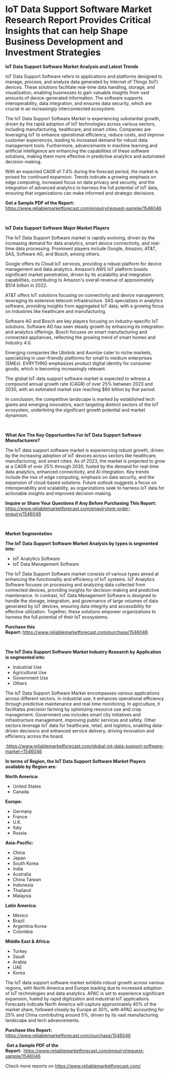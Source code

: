 <p><h1>IoT Data Support Software Market Research Report Provides Critical Insights that can help Shape Business Development and Investment Strategies</h1></p><p><strong>IoT Data Support Software Market Analysis and Latest Trends</strong></p>
<p><p>IoT Data Support Software refers to applications and platforms designed to manage, process, and analyze data generated by Internet of Things (IoT) devices. These solutions facilitate real-time data handling, storage, and visualization, enabling businesses to gain valuable insights from vast amounts of device-generated information. The software supports interoperability, data integration, and ensures data security, which are crucial in an increasingly interconnected ecosystem.</p><p>The IoT Data Support Software Market is experiencing substantial growth, driven by the rapid adoption of IoT technologies across various sectors, including manufacturing, healthcare, and smart cities. Companies are leveraging IoT to enhance operational efficiency, reduce costs, and improve customer experiences, leading to increased demand for robust data management tools. Furthermore, advancements in machine learning and artificial intelligence are enhancing the capabilities of these software solutions, making them more effective in predictive analytics and automated decision-making.</p><p>With an expected CAGR of 7.4% during the forecast period, the market is poised for continued expansion. Trends indicate a growing emphasis on edge computing, increased focus on data privacy and security, and the integration of advanced analytics to harness the full potential of IoT data, ensuring that organizations can make informed and strategic decisions.</p></p>
<p><strong>Get a Sample PDF of the Report:&nbsp;</strong> <a href="https://www.reliablemarketforecast.com/enquiry/request-sample/1546046?utm_campaign=3108&utm_medium=2&utm_source=Github&utm_content=ia&utm_term=11032025&utm_id=iot-data-support-software">https://www.reliablemarketforecast.com/enquiry/request-sample/1546046</a></p>
<p>&nbsp;</p>
<p><strong>IoT Data Support Software Major Market Players</strong></p>
<p><p>The IoT Data Support Software market is rapidly evolving, driven by the increasing demand for data analytics, smart device connectivity, and real-time data processing. Prominent players include Google, Amazon, AT&T, SAS, Software AG, and Bosch, among others. </p><p>Google offers its Cloud IoT services, providing a robust platform for device management and data analytics. Amazon’s AWS IoT platform boasts significant market penetration, driven by its scalability and integration capabilities, contributing to Amazon's overall revenue of approximately $514 billion in 2022. </p><p>AT&T offers IoT solutions focusing on connectivity and device management, leveraging its extensive telecom infrastructure. SAS specializes in analytics software, providing insights from aggregated IoT data, with a growing focus on industries like healthcare and manufacturing.</p><p>Software AG and Bosch are key players focusing on industry-specific IoT solutions. Software AG has seen steady growth by enhancing its integration and analytics offerings. Bosch focuses on smart manufacturing and connected appliances, reflecting the growing trend of smart homes and Industry 4.0.</p><p>Emerging companies like Ubidots and Axonize cater to niche markets, specializing in user-friendly platforms for small to medium enterprises (SMEs). EVRYTHNG emphasizes product digital identity for consumer goods, which is becoming increasingly relevant.</p><p>The global IoT data support software market is expected to witness a compound annual growth rate (CAGR) of over 25% between 2023 and 2030, with an estimated market size reaching $60 billion by that period. </p><p>In conclusion, the competitive landscape is marked by established tech giants and emerging innovators, each targeting distinct sectors of the IoT ecosystem, underlining the significant growth potential and market dynamism.</p></p>
<p>&nbsp;</p>
<p><strong>What Are The Key Opportunities For IoT Data Support Software Manufacturers?</strong></p>
<p><p>The IoT data support software market is experiencing robust growth, driven by the increasing adoption of IoT devices across sectors like healthcare, manufacturing, and smart cities. As of 2023, the market is projected to grow at a CAGR of over 25% through 2030, fueled by the demand for real-time data analytics, enhanced connectivity, and AI integration. Key trends include the rise of edge computing, emphasis on data security, and the expansion of cloud-based solutions. Future outlook suggests a focus on interoperability and scalability, as organizations seek to harness IoT data for actionable insights and improved decision-making.</p></p>
<p><strong>Inquire or Share Your Questions If Any Before Purchasing This Report:</strong> <a href="https://www.reliablemarketforecast.com/enquiry/pre-order-enquiry/1546046?utm_campaign=3108&utm_medium=2&utm_source=Github&utm_content=ia&utm_term=11032025&utm_id=iot-data-support-software">https://www.reliablemarketforecast.com/enquiry/pre-order-enquiry/1546046</a></p>
<p>&nbsp;</p>
<p><strong>Market Segmentation</strong></p>
<p><strong>The IoT Data Support Software Market Analysis by types is segmented into:</strong></p>
<p><ul><li>IoT Analytics Software</li><li>IoT Data Management Software</li></ul></p>
<p><p>The IoT Data Support Software market consists of various types aimed at enhancing the functionality and efficiency of IoT systems. IoT Analytics Software focuses on processing and analyzing data collected from connected devices, providing insights for decision-making and predictive maintenance. In contrast, IoT Data Management Software is designed to handle the storage, integration, and governance of large volumes of data generated by IoT devices, ensuring data integrity and accessibility for effective utilization. Together, these solutions empower organizations to harness the full potential of their IoT ecosystems.</p></p>
<p><strong>Purchase this Report:&nbsp;</strong><a href="https://www.reliablemarketforecast.com/purchase/1546046?utm_campaign=3108&utm_medium=2&utm_source=Github&utm_content=ia&utm_term=11032025&utm_id=iot-data-support-software">https://www.reliablemarketforecast.com/purchase/1546046</a></p>
<p>&nbsp;</p>
<p><strong>The IoT Data Support Software Market Industry Research by Application is segmented into:</strong></p>
<p><ul><li>Industrial Use</li><li>Agricultural Use</li><li>Government Use</li><li>Others</li></ul></p>
<p><p>The IoT Data Support Software Market encompasses various applications across different sectors. In industrial use, it enhances operational efficiency through predictive maintenance and real-time monitoring. In agriculture, it facilitates precision farming by optimizing resource use and crop management. Government use includes smart city initiatives and infrastructure management, improving public services and safety. Other sectors leverage IoT data for healthcare, retail, and logistics, enabling data-driven decisions and enhanced service delivery, driving innovation and efficiency across the board.</p></p>
<p><a href="https://www.reliablemarketforecast.com/global-iot-data-support-software-market-r1546046?utm_campaign=3108&utm_medium=2&utm_source=Github&utm_content=ia&utm_term=11032025&utm_id=iot-data-support-software">&nbsp;https://www.reliablemarketforecast.com/global-iot-data-support-software-market-r1546046</a></p>
<p><strong>In terms of Region, the IoT Data Support Software Market Players available by Region are:</strong></p>
<p>
    <p> <strong> North America: </strong>
        <ul>
            <li>United States</li>
            <li>Canada</li>
        </ul>
        </p> 
    <p> <strong> Europe: </strong>
        <ul>
            <li>Germany</li>
            <li>France</li>
            <li>U.K.</li>
            <li>Italy</li>
            <li>Russia</li>
        </ul>
        </p> 
    <p> <strong> Asia-Pacific: </strong>
        <ul>
            <li>China</li>
            <li>Japan</li>
            <li>South Korea</li>
            <li>India</li>
            <li>Australia</li>
            <li>China Taiwan</li>
            <li>Indonesia</li>
            <li>Thailand</li>
            <li>Malaysia</li>
        </ul>
        </p> 
    <p> <strong> Latin America: </strong>
        <ul>
            <li>Mexico</li>
            <li>Brazil</li>
            <li>Argentina Korea</li>
            <li>Colombia</li>
        </ul>
        </p> 
    <p> <strong> Middle East & Africa: </strong>
        <ul>
            <li>Turkey</li>
            <li>Saudi</li>
            <li>Arabia</li>
            <li>UAE</li>
            <li>Korea</li>
        </ul>
    </p>
    </p>
<p><p>The IoT data support software market exhibits robust growth across various regions, with North America and Europe leading due to increased adoption of IoT technologies and data analytics. APAC is set to experience significant expansion, fueled by rapid digitization and industrial IoT applications. Forecasts indicate North America will capture approximately 40% of the market share, followed closely by Europe at 30%, with APAC accounting for 25% and China contributing around 5%, driven by its vast manufacturing landscape and tech advancements.</p></p>
<p><strong>Purchase this Report: </strong><a href="https://www.reliablemarketforecast.com/purchase/1546046?utm_campaign=3108&utm_medium=2&utm_source=Github&utm_content=ia&utm_term=11032025&utm_id=iot-data-support-software">https://www.reliablemarketforecast.com/purchase/1546046</a></p>
<p>&nbsp;<strong>Get a Sample PDF of the Report:&nbsp;&nbsp;</strong><a href="https://www.reliablemarketforecast.com/enquiry/request-sample/1546046?utm_campaign=3108&utm_medium=2&utm_source=Github&utm_content=ia&utm_term=11032025&utm_id=iot-data-support-software">https://www.reliablemarketforecast.com/enquiry/request-sample/1546046</a></p>
<p><strong></strong></p>
<p>Check more reports on <a href="https://www.reliablemarketforecast.com/?utm_campaign=3108&utm_medium=2&utm_source=Github&utm_content=ia&utm_term=11032025&utm_id=iot-data-support-software">https://www.reliablemarketforecast.com/</a></p>